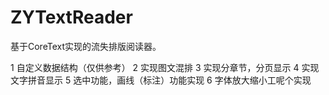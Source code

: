 # ZYTextReader
基于CoreText实现的流失排版阅读器。

1 自定义数据结构（仅供参考）
2 实现图文混排
3 实现分章节，分页显示
4 实现文字拼音显示
5 选中功能，画线（标注）功能实现
6 字体放大缩小工呢个实现

